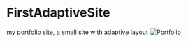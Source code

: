 # FirstAdaptiveSite
my portfolio site, a small site with adaptive layout
![Portfolio](./screenshot.jpg)
